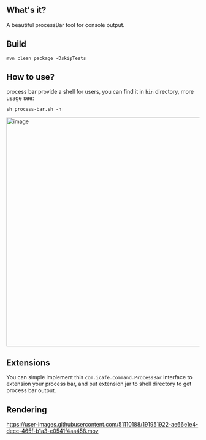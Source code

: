 ## What's it?
A beautiful processBar tool for console output.

## Build
```
mvn clean package -DskipTests
```

## How to use?
process bar provide a shell for users, you can find it in `bin` directory, more usage see:
```
sh process-bar.sh -h
```
<img width="598" alt="image" src="https://user-images.githubusercontent.com/51110188/191951400-43dac49a-51c0-486c-8516-dd90bc268a11.png">


## Extensions
You can simple implement this `com.icafe.command.ProcessBar` interface to extension your process bar, and put extension jar to shell directory to get process bar output.

## Rendering



https://user-images.githubusercontent.com/51110188/191951922-ae66e1e4-decc-465f-b1a3-e0541f4aa458.mov

